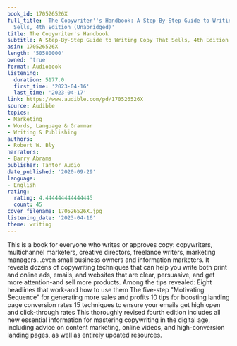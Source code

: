 ```yaml
---
book_id: 170526526X
full_title: 'The Copywriter''s Handbook: A Step-By-Step Guide to Writing Copy That
  Sells, 4th Edition (Unabridged)'
title: The Copywriter's Handbook
subtitle: A Step-By-Step Guide to Writing Copy That Sells, 4th Edition (Unabridged)
asin: 170526526X
length: '50580000'
owned: 'true'
format: Audiobook
listening:
  duration: 5177.0
  first_time: '2023-04-16'
  last_time: '2023-04-17'
link: https://www.audible.com/pd/170526526X
source: Audible
topics:
- Marketing
- Words, Language & Grammar
- Writing & Publishing
authors:
- Robert W. Bly
narrators:
- Barry Abrams
publisher: Tantor Audio
date_published: '2020-09-29'
language:
- English
rating:
  rating: 4.444444444444445
  count: 45
cover_filename: 170526526X.jpg
listening_date: '2023-04-16'
theme: writing
---
```

This is a book for everyone who writes or approves copy: copywriters, multichannel marketers, creative directors, freelance writers, marketing managers...even small business owners and information marketers. It reveals dozens of copywriting techniques that can help you write both print and online ads, emails, and websites that are clear, persuasive, and get more attention-and sell more products. Among the tips revealed:
Eight headlines that work-and how to use them The five-step "Motivating Sequence" for generating more sales and profits 10 tips for boosting landing page conversion rates 15 techniques to ensure your emails get high open and click-through rates This thoroughly revised fourth edition includes all new essential information for mastering copywriting in the digital age, including advice on content marketing, online videos, and high-conversion landing pages, as well as entirely updated resources.
